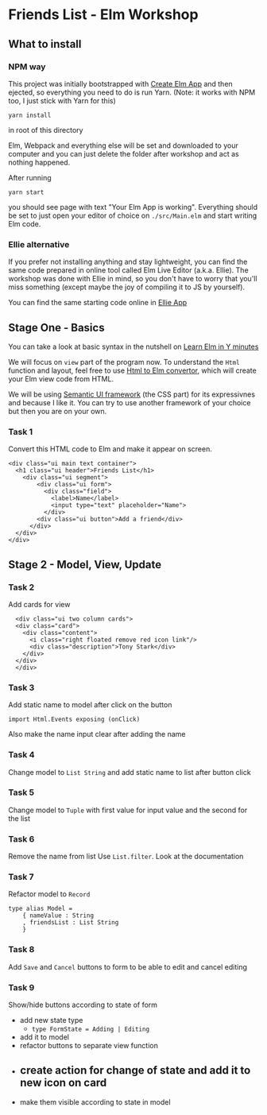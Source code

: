 # Friends List - Elm Workshop

## What to install

### NPM way
This project was initially bootstrapped with [Create Elm App](https://github.com/halfzebra/create-elm-app) and then ejected, so everything you need to do is run Yarn. (Note: it works with NPM too, I just stick with Yarn for this)

```
yarn install 
```
in root of this directory

Elm, Webpack and everything else will be set and downloaded to your computer and you can just delete the folder after workshop and act as nothing happened.

After running 
```
yarn start
```

you should see page with text "Your Elm App is working". Everything should be set to just open your editor of choice on `./src/Main.elm` and start writing Elm code.

### Ellie alternative
If you prefer not installing anything and stay lightweight, you can find the same code prepared in online tool called Elm Live Editor (a.k.a. Ellie). The workshop was done with Ellie in mind, so you don't have to worry that you'll miss something (except maybe the joy of compiling it to JS by yourself).

You can find the same starting code online in [Ellie App](https://ellie-app.com/96VJmBWw6a1/0)

## Stage One - Basics

You can take a look at basic syntax in the nutshell on [Learn Elm in Y minutes](https://learnxinyminutes.com/docs/elm/)

We will focus on `view` part of the program now. To understand the `Html` function and layout, feel free to use 
[Html to Elm convertor](http://mbylstra.github.io/html-to-elm/), which will create your Elm view code from HTML.

We will be using [Semantic UI framework](https://semantic-ui.com/introduction/getting-started.html) (the CSS part) for its expressivnes and because I like it. You can try to use another framework of your choice but then you are on your own.

### Task 1
Convert this HTML code to Elm and make it appear on screen.

```
<div class="ui main text container">
  <h1 class="ui header">Friends List</h1>
    <div class="ui segment">
	    <div class="ui form">
  		  <div class="field">
      		<label>Name</label>
      		<input type="text" placeholder="Name">
  		  </div>
  		<div class="ui button">Add a friend</div>
	  </div>
  </div>
</div>
```

## Stage 2 - Model, View, Update


### Task 2
Add cards for view
```
  <div class="ui two column cards">
  <div class="card">
    <div class="content">
      <i class="right floated remove red icon link"/>
      <div class="description">Tony Stark</div>
    </div>
  </div>
  </div>
```

### Task 3
Add static name to model after click on the button

```
import Html.Events exposing (onClick)
```

Also make the name input clear after adding the name

### Task 4
Change model to `List String` and add static name to list after button click

### Task 5
Change model to `Tuple` with first value for input value and the second for the list

### Task 6
Remove the name from list
Use `List.filter`. Look at the documentation

### Task 7
Refactor model to `Record`
```
type alias Model =
    { nameValue : String
    , friendsList : List String
    }
```

### Task 8
Add `Save` and `Cancel` buttons to form to be able to edit and cancel editing

### Task 9
Show/hide buttons according to state of form
- add new state type
    - `type FormState = Adding | Editing`
- add it to model
- refactor buttons to separate view function
- create action for change of state and add it to new icon on card
    - 
- make them visible according to state in model 